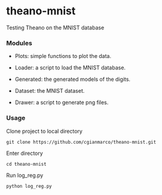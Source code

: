 # theano-mnist
Testing Theano on the MNIST database

### Modules

- Plots: simple functions to plot the data.

- Loader: a script to load the MNIST database.

- Generated: the generated models of the digits.

- Dataset: the MNIST dataset.

- Drawer: a script to generate png files.

### Usage

Clone project to local directory

```
git clone https://github.com/cgianmarco/theano-mnist.git
```

Enter directory

```
cd theano-mnist
```

Run log_reg.py

```
python log_reg.py
```

